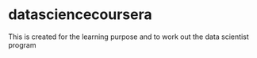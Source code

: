 datasciencecoursera
===================

This is created for the learning purpose and to work out the data scientist program
